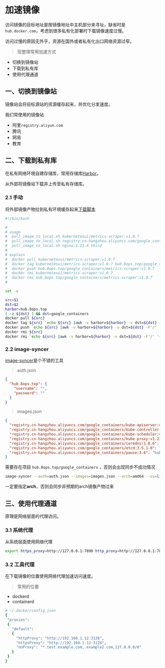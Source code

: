 # 加速镜像

访问镜像的目标地址是按镜像地址中主机部分来寻址，缺省时是`hub.docker.com`，考虑到很多私有化部署时下载镜像速度过慢。

访问过慢的原因无外乎，资源在国外或者私有化出口网络资源过窄。



> 现整理常用加速方式

- 切换到镜像站
- 下载到私有库
- 使用代理通道



## 一、切换到镜像站

镜像站会将目标源站的资源缓存起来，并优化分发速度。

我们常使用的镜像站

- 阿里`registry.aliyun.com`
- 腾讯
- 网易
- 教育



## 二、下载到私有库

在私有网络环境自建存储库，常用存储库[Harbor](https://github.com/goharbor/harbor)。

从外部将镜像站下载并上传至私有存储库。



### 2.1 手动

将外部镜像产物拉到私有环境缓存起来[下载脚本](https://books.8ops.top/attachment/kubernetes/bin/02-pull-image-to-local.sh)

```bash
#!/bin/bash

#
# usage
#  pull_image_to_local.sh kubernetesui/metrics-scraper:v1.0.7
#  pull_image_to_local.sh registry.cn-hangzhou.aliyuncs.com/google_containers/nginx-ingress-controller:v1.1.0
#  pull_image_to_local.sh nginx:1.21.4 third
#
# explain
#  docker pull kubernetesui/metrics-scraper:v1.0.7
#  docker tag kubernetesui/metrics-scraper:v1.0.7 hub.8ops.top/google_containers/metrics-scraper:v1.0.7
#  docker push hub.8ops.top/google_containers/metrics-scraper:v1.0.7
#  docker rmi kubernetesui/metrics-scraper:v1.0.7
#  docker rmi hub.8ops.top/google_containers/metrics-scraper:v1.0.7
#

set -e

src=$1
dst=$2
harbor=hub.8ops.top
[ -z ${dst} ] && dst=google_containers
docker pull ${src}
docker tag ${src} `echo ${src} |awk -v harbor=${harbor} -v dst=${dst} -F'/' '{printf("%s/%s/%s",harbor,dst,$NF)}'`
docker push `echo ${src} |awk -v harbor=${harbor} -v dst=${dst} -F'/' '{printf("%s/%s/%s",harbor,dst,$NF)}'`
docker rmi ${src}
docker rmi `echo ${src} |awk -v harbor=${harbor} -v dst=${dst} -F'/' '{printf("%s/%s/%s",harbor,dst,$NF)}'`

```



### 2.2 image-syncer

[image-syncer](https://github.com/AliyunContainerService/image-syncer)是个不错的工具

> auth.json

```json
{
  "hub.8ops.top": {
    "username": "",
    "password": ""
  }
}
```



> images.json

```json
{
  "registry.cn-hangzhou.aliyuncs.com/google_containers/kube-apiserver:v1.23.0": "hub.8ops.top/google_containers/kube-apiserver",
  "registry.cn-hangzhou.aliyuncs.com/google_containers/kube-controller-manager:v1.23.0": "hub.8ops.top/google_containers/kube-controller-manager",
  "registry.cn-hangzhou.aliyuncs.com/google_containers/kube-scheduler:v1.23.0": "hub.8ops.top/google_containers/kube-scheduler",
  "registry.cn-hangzhou.aliyuncs.com/google_containers/kube-proxy:v1.23.0": "hub.8ops.top/google_containers/kube-proxy",
  "registry.cn-hangzhou.aliyuncs.com/google_containers/coredns:1.8.6": "hub.8ops.top/google_containers/coredns",
  "registry.cn-hangzhou.aliyuncs.com/google_containers/etcd:3.5.1-0": "hub.8ops.top/google_containers/etcd",
  "registry.cn-hangzhou.aliyuncs.com/google_containers/pause:3.6": "hub.8ops.top/google_containers/pause"
}
```

需要存在项目 `hub.8ops.top/google_containers` ，否则会出现同步不成功情况



```bash
image-syncer --auth=auth.json --images=images.json --arch=amd64 --os=linux
```

一定要指定**arch**，否则会同步非预期的arch镜像产物过来



## 三、使用代理通道

原理是网络层面的代理访问。



### 3.1 系统代理

从系统层面使用网络代理

```bash
export https_proxy=http://127.0.0.1:7890 http_proxy=http://127.0.0.1:7890 all_proxy=socks5://127.0.0.1:7890
```



### 3.2 工具代理

在下载镜像的位置使用网络代理加速访问速度。

> 常用的位置

- dockerd
- containerd

```bash
# ~/.docker/config.json
{
 "proxies":
 {
   "default":
   {
     "httpProxy": "http://192.168.1.12:3128",
     "httpsProxy": "http://192.168.1.12:3128",
     "noProxy": "*.test.example.com,.example2.com,127.0.0.0/8"
   }
 }
}
```



